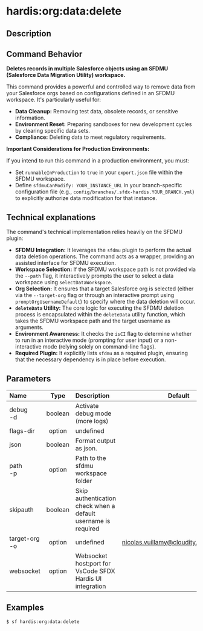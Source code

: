 <!-- This file has been generated with command 'sf hardis:doc:plugin:generate'. Please do not update it manually or it may be overwritten -->
# hardis:org:data:delete

## Description


## Command Behavior

**Deletes records in multiple Salesforce objects using an SFDMU (Salesforce Data Migration Utility) workspace.**

This command provides a powerful and controlled way to remove data from your Salesforce orgs based on configurations defined in an SFDMU workspace. It's particularly useful for:

- **Data Cleanup:** Removing test data, obsolete records, or sensitive information.
- **Environment Reset:** Preparing sandboxes for new development cycles by clearing specific data sets.
- **Compliance:** Deleting data to meet regulatory requirements.

**Important Considerations for Production Environments:**

If you intend to run this command in a production environment, you must:

- Set `runnableInProduction` to `true` in your `export.json` file within the SFDMU workspace.
- Define `sfdmuCanModify: YOUR_INSTANCE_URL` in your branch-specific configuration file (e.g., `config/branches/.sfdx-hardis.YOUR_BRANCH.yml`) to explicitly authorize data modification for that instance.

## Technical explanations

The command's technical implementation relies heavily on the SFDMU plugin:

- **SFDMU Integration:** It leverages the `sfdmu` plugin to perform the actual data deletion operations. The command acts as a wrapper, providing an assisted interface for SFDMU execution.
- **Workspace Selection:** If the SFDMU workspace path is not provided via the `--path` flag, it interactively prompts the user to select a data workspace using `selectDataWorkspace`.
- **Org Selection:** It ensures that a target Salesforce org is selected (either via the `--target-org` flag or through an interactive prompt using `promptOrgUsernameDefault`) to specify where the data deletion will occur.
- **`deleteData` Utility:** The core logic for executing the SFDMU deletion process is encapsulated within the `deleteData` utility function, which takes the SFDMU workspace path and the target username as arguments.
- **Environment Awareness:** It checks the `isCI` flag to determine whether to run in an interactive mode (prompting for user input) or a non-interactive mode (relying solely on command-line flags).
- **Required Plugin:** It explicitly lists `sfdmu` as a required plugin, ensuring that the necessary dependency is in place before execution.


## Parameters

| Name              |  Type   | Description                                                   |                Default                 | Required | Options |
|:------------------|:-------:|:--------------------------------------------------------------|:--------------------------------------:|:--------:|:-------:|
| debug<br/>-d      | boolean | Activate debug mode (more logs)                               |                                        |          |         |
| flags-dir         | option  | undefined                                                     |                                        |          |         |
| json              | boolean | Format output as json.                                        |                                        |          |         |
| path<br/>-p       | option  | Path to the sfdmu workspace folder                            |                                        |          |         |
| skipauth          | boolean | Skip authentication check when a default username is required |                                        |          |         |
| target-org<br/>-o | option  | undefined                                                     | nicolas.vuillamy@cloudity.com.playnico |          |         |
| websocket         | option  | Websocket host:port for VsCode SFDX Hardis UI integration     |                                        |          |         |

## Examples

```shell
$ sf hardis:org:data:delete
```


